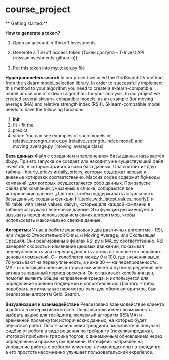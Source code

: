# course_project

** Getting started:**

**How to generate a token?**
  1. Open an account in Tinkoff Investments

  2. Generate a Tinkoff access token (Токен доступа - T-Invest API (russianinvestments.github.io))

  3. Put this token into my_token.py file

**Hyperparameters search**
In our project we used the GridSearchCV method from the sklearn.model_selection library. In order to successfully implement this method to your algorithm you need to create a sklearn-compatible model or use one of sklearn algorithms for your analysis. In our project we created several sklearn-compatible models, as an example (for moving average (MA) and relative strength index (RSI)).
Sklearn-compatible model needs to have the following functions:
  1. __init__
  2. fit - fit the 
  3. predict
  4. score
You can see examples of such models in relative_strength_index.py (relative_strength_index model) and moving_average.py (moving_average class)

**База данных**
Файл с созданием и заплонением базы данных называется db.py. При его запуске он создает или находит уже существующий файл invest.db, в котором хранится сама база данных. Она состоит из двух таблиц - hourly_prices и daily_prices, которые содержат чаовые и дневные котировки соответственно. Массив codes содержит figi-коды компаний, для которых осуществляется сбор данных. При запуске файла для компаний, указанных в списке, собираются все исторические данные. Для того, чтобы поддерживать актуальность базы данных, созданы функции fill_table_with_latest_values_hourly() и fill_table_with_latest_values_daily(), которые для каждой компании в таблице загружают все новые данные. Эти функции рекомендуется вызывать перед использованием самих алгоритмов, чтобы использовать максимально свежие данные.


**Алгоритмы**
У нас в роботе реализовано два различных алгоритма - RSI, или Индекс Относительной Силы, и Moving Average, или Скользящая Средняя. Они реализованы в файлах RSI.py и MA.py соответственно. RSI измеряет скорость и изменение ценовых движений, показывая перекупленность или перепроданность актива на основе его недавних ценовых изменений. Он колеблется между 0 и 100, где значения выше 70 указывают на перекупленность, а ниже 30 — на перепроданность. MA - скользящий средний, который вычисляется путем усреднения цен актива за заданный период времени. Он сглаживает колебания цен, помогая выявить общие направления тренда, и используется для определения уровней поддержки и сопротивления. Для того, чтобы подобрать оптимальные параметры окон для обоих алгоритмов, был реализован алгоритм Grid_Search. 

**Визуализация и взаимодействие**
Реализовано взаимодействие клиента и робота в интерактивном окне. Пользователь имеет возможность выбрать акцию для трейдинга, желаемый алгоритм (RSI/MA) и временной промежуток исторических данных, на которых будет обучаться робот. После завершения трейдинга пользователь получает фидбэк от робота в виде решения по трейдингу (покупка/продажа), итоговой прибыли и графика торгов, с динамичным обновлением через определенный промежуток времени. Интерфейс направлен на упрощение работы с роботом клиентов, не имеющих опыт в трейдинге, а его простота несомненно улучшает пользовательский experience.
